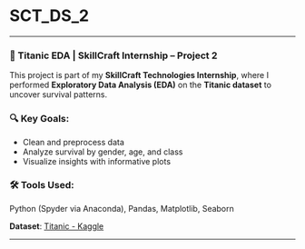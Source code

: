 # SCT_DS_2

---

### 🚢 Titanic EDA | SkillCraft Internship – Project 2

This project is part of my **SkillCraft Technologies Internship**, where I performed **Exploratory Data Analysis (EDA)** on the **Titanic dataset** to uncover survival patterns.

### 🔍 Key Goals:

* Clean and preprocess data
* Analyze survival by gender, age, and class
* Visualize insights with informative plots

### 🛠 Tools Used:

Python (Spyder via Anaconda), Pandas, Matplotlib, Seaborn

**Dataset**: [Titanic - Kaggle](https://www.kaggle.com/competitions/titanic/data)

---




